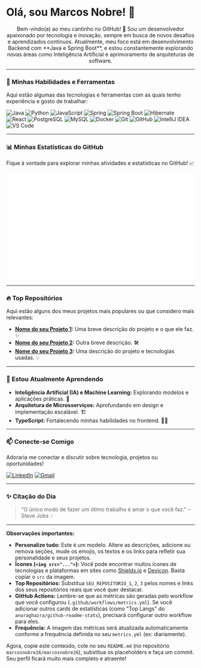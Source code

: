 # Olá, sou Marcos Nobre! 👋

<p align="center">
  Bem-vindo(a) ao meu cantinho no GitHub! 🌟
  Sou um desenvolvedor apaixonado por tecnologia e inovação, sempre em busca de novos desafios e aprendizados contínuos.
  Atualmente, meu foco está em desenvolvimento Backend com **Java e Spring Boot**, e estou constantemente explorando novas áreas como Inteligência Artificial e aprimoramento de arquiteturas de software.
</p>

---

### 🚀 Minhas Habilidades e Ferramentas

Aqui estão algumas das tecnologias e ferramentas com as quais tenho experiência e gosto de trabalhar:

<p align="left">
  <img src="https://img.shields.io/badge/Java-007396?style=for-the-badge&logo=java&logoColor=white" alt="Java" />
  <img src="https://img.shields.io/badge/Python-3776AB?style=for-the-badge&logo=python&logoColor=white" alt="Python" />
  <img src="https://img.shields.io/badge/JavaScript-F7DF1E?style=for-the-badge&logo=javascript&logoColor=black" alt="JavaScript" />

  <img src="https://img.shields.io/badge/Spring-6DB33F?style=for-the-badge&logo=spring&logoColor=white" alt="Spring" />
  <img src="https://img.shields.io/badge/Spring_Boot-6DB33F?style=for-the-badge&logo=springboot&logoColor=white" alt="Spring Boot" />
  <img src="https://img.shields.io/badge/Hibernate-59666C?style=for-the-badge&logo=hibernate&logoColor=white" alt="Hibernate" />
  <img src="https://img.shields.io/badge/React-61DAFB?style=for-the-badge&logo=react&logoColor=black" alt="React" />

  <img src="https://img.shields.io/badge/PostgreSQL-316192?style=for-the-badge&logo=postgresql&logoColor=white" alt="PostgreSQL" />
  <img src="https://img.shields.io/badge/MySQL-4479A1?style=for-the-badge&logo=mysql&logoColor=white" alt="MySQL" />

  <img src="https://img.shields.io/badge/Docker-2496ED?style=for-the-badge&logo=docker&logoColor=white" alt="Docker" />
  <img src="https://img.shields.io/badge/Git-F05032?style=for-the-badge&logo=git&logoColor=white" alt="Git" />
  <img src="https://img.shields.io/badge/GitHub-181717?style=for-the-badge&logo=github&logoColor=white" alt="GitHub" />
  <img src="https://img.shields.io/badge/IntelliJ%20IDEA-000000?style=for-the-badge&logo=intellij-idea&logoColor=white" alt="IntelliJ IDEA" />
  <img src="https://img.shields.io/badge/Visual%20Studio%20Code-007ACC?style=for-the-badge&logo=visual-studio-code&logoColor=white" alt="VS Code" />
</p>

---

### 📊 Minhas Estatísticas do GitHub

Fique à vontade para explorar minhas atividades e estatísticas no GitHub! 📈

![GitHub Metrics](https://github.com/marcosnobre26/marcosnobre26/blob/main/github-metrics.svg)



---

### 🔥 Top Repositórios

Aqui estão alguns dos meus projetos mais populares ou que considero mais relevantes:

* **[Nome do seu Projeto 1](https://github.com/marcosnobre26/SEU_REPOSITORIO_1):** Uma breve descrição do projeto e o que ele faz. ✨
* **[Nome do seu Projeto 2](https://github.com/marcosnobre26/SEU_REPOSITORIO_2):** Outra breve descrição. 🛠️
* **[Nome do seu Projeto 3](https://github.com/marcosnobre26/SEU_REPOSITORIO_3):** Uma descrição do projeto e tecnologias usadas. 💡

---

### 🌱 Estou Atualmente Aprendendo

* **Inteligência Artificial (IA) e Machine Learning:** Explorando modelos e aplicações práticas. 🤖
* **Arquitetura de Microsserviços:** Aprofundando em design e implementação escalável. 🏗️
* **TypeScript:** Fortalecendo minhas habilidades no frontend. 👨‍💻

---

### 📫 Conecte-se Comigo

Adoraria me conectar e discutir sobre tecnologia, projetos ou oportunidades!

<p align="left">
  <a href="https://www.linkedin.com/in/SEU_LINK_LINKEDIN/" target="_blank"><img src="https://img.shields.io/badge/LinkedIn-0077B5?style=for-the-badge&logo=linkedin&logoColor=white" alt="LinkedIn" /></a>
  <a href="mailto:SEU_EMAIL@example.com"><img src="https://img.shields.io/badge/Gmail-D14836?style=for-the-badge&logo=gmail&logoColor=white" alt="Gmail" /></a>
  </p>

---

### ✨ Citação do Dia

> "O único modo de fazer um ótimo trabalho é amar o que você faz." – Steve Jobs 💡

---

**Observações importantes:**

* **Personalize tudo:** Este é um modelo. Altere as descrições, adicione ou remova seções, mude os emojis, os textos e os links para refletir sua personalidade e seus projetos.
* **Ícones (`<img src="...">`):** Você pode encontrar muitos ícones de tecnologias e plataformas em sites como [Shields.io](https://shields.io/) e [Devicon](https://devicon.dev/). Basta copiar o `src` da imagem.
* **Top Repositórios:** Substitua `SEU_REPOSITORIO_1`, `2`, `3` pelos nomes e links dos seus repositórios reais que você quer destacar.
* **GitHub Actions:** Lembre-se que as métricas são geradas pelo workflow que você configurou (`.github/workflows/metrics.yml`). Se você adicionar outros cards de estatísticas (como "Top Langs" do `anuraghazra/github-readme-stats`), precisará configurar outro workflow para eles.
* **Frequência:** A imagem das métricas será atualizada automaticamente conforme a frequência definida no seu `metrics.yml` (ex: diariamente).

Agora, copie este conteúdo, cole no seu `README.md` (no repositório `marcosnobre26/marcosnobre26`), substitua os placeholders e faça um commit. Seu perfil ficará muito mais completo e atraente!